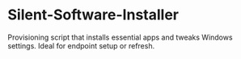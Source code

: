# Silent-Software-Installer
Provisioning script that installs essential apps and tweaks Windows settings. Ideal for endpoint setup or refresh.
